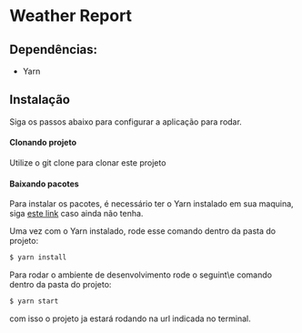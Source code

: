 # Weather Report

## Dependências:
- Yarn

## Instalação

Siga os passos abaixo para configurar a aplicação para rodar.

#### Clonando projeto

Utilize o git clone para clonar este projeto

#### Baixando pacotes

Para instalar os pacotes, é necessário ter o Yarn instalado em sua maquina, siga [este link](https://yarnpkg.com/lang/en/docs/install/) caso ainda não tenha.

Uma vez com o Yarn instalado, rode esse comando dentro da pasta do projeto:

```bash
$ yarn install
```

Para rodar o ambiente de desenvolvimento rode o seguint\e comando dentro da pasta do projeto:

```bash
$ yarn start
```
com isso o projeto ja estará rodando na url indicada no terminal.